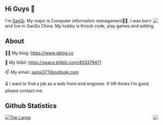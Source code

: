 ## Hi Guys 👋

<img align="right" src="https://count.getloli.com/get/@:sanqi377?theme=moebooru">I'm [SanQi](https://www.qblog.cc). My major is Computer information management👨‍💻. I was born and live in GanSu China. My hobby is Knock code, play games and editing.


## About

👨‍💻 My blog: https://www.qblog.cc

🚀 My blibli: https://space.bilibili.com/403379471

<!-- 📃 My document: https://www.baidu.com -->

📫 My email: sanqi377@outlook.com

⏳ I want to find a job as a web front-end engineer. If HR thinks I'm good, please contact me.


## Github Statistics

[![Top Langs](https://github-readme-stats.vercel.app/api/top-langs/?username=sanqi377)](https://github.com/sanqi377/)
<img align="right" src="https://github-readme-stats-hassan.vercel.app/api?username=sanqi377&theme=default_repocard&show_icons=true&count_private=true">
